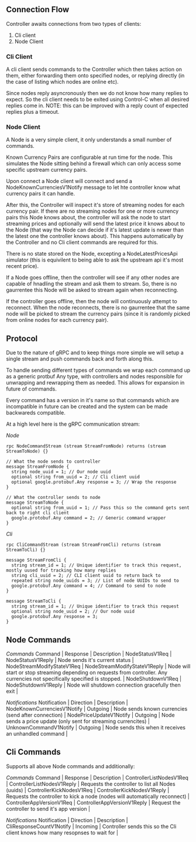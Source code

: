 ## Connection Flow

Controller awaits connections from two types of clients:
1. Cli client
2. Node Client

### Cli Client

A cli client sends commands to the Controller which then takes action on them, either forwarding them onto specified nodes, or replying directly (in the case of listing which nodes are online etc).

Since nodes reply asyncronously then we do not know how many replies to expect. So the cli client needs to be exited using Control-C when all desired replies come in. NOTE: this can be improved with a reply count of expected replies plus a timeout.

### Node Client

A Node is a very simple client, it only understands a small number of commands.

Known Currency Pairs are configurable at run time for the node. This simulates the Node sitting behind a firewall which can only access some specific upstream currency pairs.

Upon connect a Node client will connect and send a NodeKnownCurrenciesV1Notify message to let hte controller know what currency pairs it can handle.

After this, the Controller will inspect it's store of streaming nodes for each currency pair. If there are no streaming nodes for one or more currency pairs this Node knows about, the controller will ask the node to start streaming prices and optionally will send the latest price it knows about to the Node (that way the Node can decide if it's latest update is newer than the latest one the controller knows about). This happens automatically by the Controller and no Cli client commands are required for this.

There is no state stored on the Node, excepting a NodeLatestPricesApi simulator (this is equivilent to being able to ask the upstream api it's most recent price).

If a Node goes offline, then the controller will see if any other nodes are capable of hnadling the stream and ask them to stream. So, there is no gaurrentee this Node will be asked to stream again when reconnecting.

If the controller goes offline, then the node will continuously attempt to reconnect. When the node reconnects, there is no gaurrentee that the same node will be picked to stream the currency pairs (since it is randomly picked from online nodes for each currency pair).

## Protocol

Due to the nature of gRPC and to keep things more simple we will setup a single stream and push commands back and forth along this.

To handle sending different types of commands we wrap each command up as a generic protbuf Any type, with controllers and nodes responsible for unwrapping and rewrapping them as needed. This allows for expansion in future of commands.

Every command has a version in it's name so that commands which are incompatible in future can be created and the system can be made backwareds compatible.

At a high level here is the gRPC communication stream:

*Node*
```
rpc NodeCommandStream (stream StreamFromNode) returns (stream StreamToNode) {}

// What the node sends to controller
message StreamFromNode {
  string node_uuid = 1; // Our node uuid
  optional string from_uuid = 2; // Cli client uuid
  optional google.protobuf.Any response = 3; // Wrap the response
}

// What the controller sends to node
message StreamToNode {
  optional string from_uuid = 1; // Pass this so the command gets sent back to right cli client
  google.protobuf.Any command = 2; // Generic command wrapper
}
```

*Cli*
```
rpc CliCommandStream (stream StreamFromCli) returns (stream StreamToCli) {}

message StreamFromCli {
  string stream_id = 1; // Unique identifier to track this request, mostly uused for tracking how many replies
  string cli_uuid = 2; // CLI client uuid to return back to
  repeated string node_uuids = 3; // List of node UUIDs to send to
  google.protobuf.Any command = 4; // Command to send to node
}

message StreamToCli {
  string stream_id = 1; // Unique identifier to track this request
  optional string node_uuid = 2; // Our node uuid
  google.protobuf.Any response = 3;
}
```

## Node Commands

*Commands*
Command | Response | Description |
NodeStatusV1Req | NodeStatusV1Reply | Node sends it's current status |
NodeStreamModifyStateV1Req | NodeStreamModifyStateV1Reply | Node will start or stop streaming depending on requests from controller. Any currencies not specifically specified is stopped. |
NodeShutdownV1Req | NodeShutdownV1Reply | Node will shutdown connection gracefully then exit |

*Notifications*
Notification | Direction | Description |
NodeKnownCurrenciesV1Notify | Outgoing | Node sends known currencies (send after connection) |
NodePriceUpdateV1Notify | Outgoing | Node sends a price update (only sent for streaming currencites) |
UnknownCommandV1Notify | Outgoing | Node sends this when it receives an unhandled command |

## Cli Commands

Supports all above Node commands and additionally:

*Commands*
Command | Response | Description |
ControllerListNodesV1Req | ControllerListNodesV1Reply | Requests the controller to list all Nodes (uuids) |
ControllerKickNodesV1Req | ControllerKickNodesV1Reply | Requests the controller to kick a node (nodes will automatically reconnect) |
ControllerAppVersionV1Req | ControllerAppVersionV1Reply | Request the controller to send it's app version |

*Notifications*
Notification | Direction | Description |
CliResponseCountV1Notify | Incoming | Controller sends this so the Cli client knows how many resopnses to wait for |

